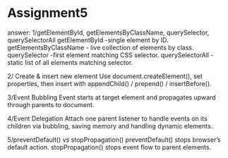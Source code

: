 # Assignment5
answer:
1/getElementById, getElementsByClassName, querySelector, querySelectorAll
getElementById -single element by ID.
getElementsByClassName - live collection of elements by class.
querySelector -first element matching CSS selector.
querySelectorAll - static list of all elements matching selector.

2/ Create & insert new element
Use document.createElement(), set properties, then insert with appendChild() / prepend() / insertBefore().

3/Event Bubbling
Event starts at target element and propagates upward through parents to document.

4/Event Delegation
Attach one parent listener to handle events on its children via bubbling, saving memory and handling dynamic elements.

5/preventDefault() vs stopPropagation()
preventDefault() stops browser’s default action.
stopPropagation() stops event flow to parent elements.